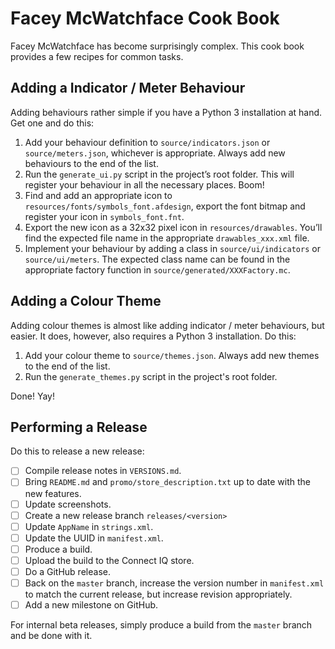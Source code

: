 # Facey McWatchface Cook Book

Facey McWatchface has become surprisingly complex. This cook book provides a few recipes for common tasks.

## Adding a Indicator / Meter Behaviour

Adding behaviours rather simple if you have a Python 3 installation at hand. Get one and do this:

1. Add your behaviour definition to `source/indicators.json` or `source/meters.json`, whichever is appropriate. Always add new behaviours to the end of the list.
2. Run the `generate_ui.py` script in the project’s root folder. This will register your behaviour in all the necessary places. Boom!
3. Find and add an appropriate icon to `resources/fonts/symbols_font.afdesign`, export the font bitmap and register your icon in `symbols_font.fnt`.
4. Export the new icon as a 32x32 pixel icon in `resources/drawables`. You’ll find the expected file name in the appropriate `drawables_xxx.xml` file.
5. Implement your behaviour by adding a class in `source/ui/indicators` or `source/ui/meters`. The expected class name can be found in the appropriate factory function in `source/generated/XXXFactory.mc`.

## Adding a Colour Theme

Adding colour themes is almost like adding indicator / meter behaviours, but easier. It does, however, also requires a Python 3 installation. Do this:

1. Add your colour theme to `source/themes.json`. Always add new themes to the end of the list.
2. Run the `generate_themes.py` script in the project's root folder.

Done! Yay!

## Performing a Release

Do this to release a new release:

* [ ] Compile release notes in `VERSIONS.md`.
* [ ] Bring `README.md` and `promo/store_description.txt` up to date with the new features.
* [ ] Update screenshots.
* [ ] Create a new release branch `releases/<version>`
* [ ] Update `AppName` in `strings.xml`.
* [ ] Update the UUID in `manifest.xml`.
* [ ] Produce a build.
* [ ] Upload the build to the Connect IQ store.
* [ ] Do a GitHub release.
* [ ] Back on the `master` branch, increase the version number in `manifest.xml` to match the current release, but increase revision appropriately.
* [ ] Add a new milestone on GitHub.

For internal beta releases, simply produce a build from the `master` branch and be done with it.